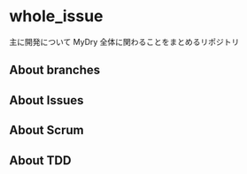 # whole_issue

主に開発について MyDry 全体に関わることをまとめるリポジトリ

## About branches

## About Issues

## About Scrum

## About TDD